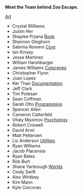 **Meet the Team behind Zoo Escape.**

[Art](Art.md)
  * Crystal Williams
  * Justin Her
  * Shaylee Pizana
[Book](Book.md)
  * Shannon Gleghorn
  * Sabrina Romero
[Core](Core.md)
  * Ian Kinsey
  * Jesse Martinez
  * William Harshbarger
  * James Williams
[Cutscenes](Cutscenes.md)
  * Christopher Flynn
  * Juan Lopez
  * Ker Thao
[Documentation](Documentation.md)
  * Jeff Clark
  * Tim Potesan
  * Sean Coffman
  * Sarah Otto
[Programming](Programming.md)
  * Spencer Allen
  * Cameron Catterfeld
  * Vitaly Maximov
[Psychology](Psychology.md)
  * Robert Criswell
  * David Armi
  * Matt Pettersen
  * Liz Anderson
[Utilities](Utilities.md)
  * Ryan Williams
  * Jacob Placensia
  * Ryan Bates
  * Rob Burt
  * Shane Yarbrough
[Worlds](Worlds.md)
  * Cindy Swift
  * Alex Whitbey
  * Kim Mann
  * Kyle Corcoran